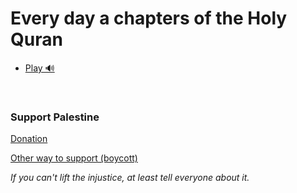 
# Every day a chapters of the Holy Quran

- [Play 🔊](https://emadadel4.github.io/Soura)

<br>

### Support Palestine

[Donation](https://www.palestinercs.org/en/Donation)

[Other way to support (boycott)](https://boycott4.github.io/boycott/)

<i>If you can't lift the injustice, at least tell everyone about it.
</i>
